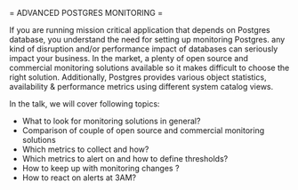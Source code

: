 = ADVANCED POSTGRES MONITORING =


If you are running mission critical application that depends on Postgres database, you understand the need for setting up monitoring Postgres. any kind of disruption and/or performance impact of databases can seriously impact your business. In the market, a plenty of open source and commercial monitoring solutions available so it makes difficult to choose the right solution. Additionally, Postgres provides various object statistics, availability & performance metrics using different system catalog views.

In the talk, we will cover following topics: 
 *  What to look for monitoring solutions in general? 
 *  Comparison of couple of open source and commercial monitoring solutions 
 *  Which metrics to collect and how? 
 *  Which metrics to alert on and how to define thresholds? 
 *  How to keep up with monitoring changes ? 
 *  How to react on alerts at 3AM?

